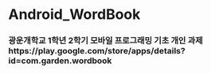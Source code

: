 # Android_WordBook

<h3>광운개학교 1학년 2학기 모바일 프로그래밍 기초 개인 과제
https://play.google.com/store/apps/details?id=com.garden.wordbook
